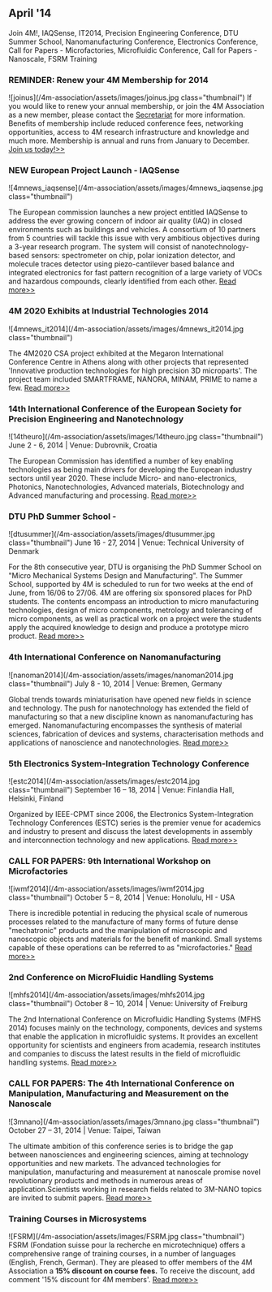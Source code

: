 ## April '14

Join 4M!, IAQSense, IT2014, Precision Engineering Conference, DTU Summer School, Nanomanufacturing Conference, Electronics Conference, Call for Papers - Microfactories, Microfluidic Conference, Call for Papers - Nanoscale, FSRM Training
<!--break-->
### REMINDER: Renew your 4M Membership for 2014

![joinus](/4m-association/assets/images/joinus.jpg class="thumbnail")
If you would like to renew your annual membership, or join the 4M Association as a new member, please contact the [Secretariat](mailto:natalie.withenshaw@ctechinnovation.com) for more information. Benefits of membership include reduced conference fees, networking opportunities, access to 4M research infrastructure and knowledge and much more. Membership is annual and runs from January to December. [Join us today!>>](/4m-association/join4m)

### NEW European Project Launch - IAQSense

![4mnews_iaqsense](/4m-association/assets/images/4mnews_iaqsense.jpg class="thumbnail")

The European commission launches a new project entitled IAQSense to address the ever
growing concern of indoor air quality (IAQ) in closed environments such as buildings and
vehicles. A consortium of 10 partners from 5 countries will tackle this issue with very
ambitious objectives during a 3-year research program. The system will consist of nanotechnology-based sensors: spectrometer on chip, polar ionization detector, and molecule traces detector using piezo-cantilever based balance and integrated electronics for fast pattern recognition of a large variety of VOCs and hazardous compounds, clearly identified from each other. [Read more>>](http://www.iaqsense.eu/)

### 4M 2020 Exhibits at Industrial Technologies 2014

![4mnews_it2014](/4m-association/assets/images/4mnews_it2014.jpg class="thumbnail")

The 4M2020 CSA project exhibited at the Megaron International Conference Centre in Athens along with other projects that represented 'Innovative production technologies for high precision 3D microparts'. The project team included SMARTFRAME, NANORA, MINAM, PRIME to name a few. [Read more>>](http://www.industrialtechnologies2014.eu/)

### 14th International Conference of the European Society for Precision Engineering and Nanotechnology

![14theuro](/4m-association/assets/images/14theuro.jpg class="thumbnail")
June 2 - 6, 2014 | Venue: Dubrovnik, Croatia

The European Commission has identified a number of key enabling technologies as being main drivers for developing the European industry sectors until year 2020. These include Micro- and nano-electronics, Photonics, Nanotechnologies, Advanced materials, Biotechnology and Advanced manufacturing and processing. [Read more>>](http://www.euspen.eu/OurEvents/Dubrovnik2014.aspx)

### DTU PhD Summer School - 

![dtusummer](/4m-association/assets/images/dtusummer.jpg class="thumbnail")
June 16 - 27, 2014 | Venue: Technical University of Denmark

For the 8th consecutive year, DTU is organising the PhD Summer School on "Micro Mechanical Systems Design and Manufacturing". The Summer School, supported by 4M is scheduled to run for two weeks at the end of June, from 16/06 to 27/06. 4M are offering six sponsored places for PhD students. The contents encompass an introduction to micro manufacturing technologies, design of micro components, metrology and tolerancing of micro components, as well as practical work on a project were the students apply the acquired knowledge to design and produce a prototype micro product. [Read more>>](http://http://www.conferencemanager.dk/mppsummerschool2014/overviev.html)

### 4th International Conference on Nanomanufacturing

![nanoman2014](/4m-association/assets/images/nanoman2014.jpg class="thumbnail")
July 8 - 10, 2014 | Venue: Bremen, Germany

Global trends towards miniaturisation have opened new fields in science and technology. The push for nanotechnology has extended the field of manufacturing so that a new discipline known as nanomanufacturing has emerged. Nanomanufacturing encompasses the synthesis of material sciences, fabrication of devices and systems, characterisation
methods and applications of nanoscience and nanotechnologies. [Read more>>](http://www.nanoman2014.net)

### 5th Electronics System-Integration Technology Conference

![estc2014](/4m-association/assets/images/estc2014.jpg class="thumbnail")
September 16 – 18, 2014 | Venue: Finlandia Hall, Helsinki, Finland

Organized by IEEE-CPMT since 2006, the Electronics System-Integration Technology Conferences (ESTC) series is the premier venue for academics and industry to present and discuss the latest developments in assembly and interconnection technology and new applications. [Read more>>](http://www.estc2014.eu/home/estc-2014/about-estc/)

### CALL FOR PAPERS: 9th International Workshop on Microfactories

![iwmf2014](/4m-association/assets/images/iwmf2014.jpg class="thumbnail")
October 5 – 8, 2014 | Venue: Honolulu, HI - USA

There is incredible potential in reducing the physical scale of numerous processes related to the manufacture of many forms of future dense "mechatronic" products and the manipulation of microscopic and nanoscopic objects and materials for the benefit of mankind. Small systems capable of these operations can be referred to as "microfactories." [Read more>>](http://iwmf2014.northwestern.edu/)

### 2nd Conference on MicroFluidic Handling Systems

![mhfs2014](/4m-association/assets/images/mhfs2014.jpg class="thumbnail")
October 8 – 10, 2014 | Venue: University of Freiburg 

The 2nd International Conference on Microfluidic Handling Systems (MFHS 2014) focuses mainly on the technology, components, devices and systems that enable the application in microfluidic systems. It provides an excellent opportunity for scientists and engineers from academia, research institutes and companies to discuss the latest results in the field of microfluidic handling systems. [Read more>>](http://www.mfhs2014.uni-freiburg.de/)

### CALL FOR PAPERS: The 4th International Conference on Manipulation, Manufacturing and Measurement on the Nanoscale

![3mnano](/4m-association/assets/images/3mnano.jpg class="thumbnail")
October 27 – 31, 2014 | Venue: Taipei, Taiwan

The ultimate ambition of this conference series is to bridge the gap between nanosciences and engineering sciences, aiming at technology opportunities and new markets. The advanced technologies for manipulation, manufacturing and measurement at nanoscale promise novel revolutionary products and methods in numerous areas of application.Scientists working in research fields related to 3M-NANO topics are invited to submit papers. [Read more>>](http://www.3m-nano.org)

### Training Courses in Microsystems

![FSRM](/4m-association/assets/images/FSRM.jpg class="thumbnail")
FSRM (Fondation suisse pour la recherche en microtechnique) offers a comprehensive range of training courses, in a number of languages (English, French, German). They are pleased to offer members of the 4M Association a **15% discount on course fees.** To receive the discount, add comment '15% discount for 4M members'. [Read more>>](http://www.fsrm.ch/agendas/Micro-et-Nano-Technologies/)